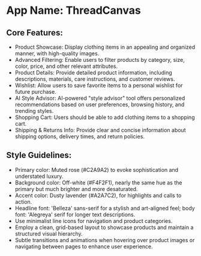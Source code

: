 # **App Name**: ThreadCanvas

## Core Features:

- Product Showcase: Display clothing items in an appealing and organized manner, with high-quality images.
- Advanced Filtering: Enable users to filter products by category, size, color, price, and other relevant attributes.
- Product Details: Provide detailed product information, including descriptions, materials, care instructions, and customer reviews.
- Wishlist: Allow users to save favorite items to a personal wishlist for future purchase.
- AI Style Advisor: AI-powered "style advisor" tool offers personalized recommendations based on user preferences, browsing history, and trending styles.
- Shopping Cart: Users should be able to add clothing items to a shopping cart.
- Shipping & Returns Info: Provide clear and concise information about shipping options, delivery times, and return policies.

## Style Guidelines:

- Primary color: Muted rose (#C2A9A2) to evoke sophistication and understated luxury.
- Background color: Off-white (#F4F2F1), nearly the same hue as the primary but much brighter and more desaturated.
- Accent color: Dusty lavender (#A2A7C2), for highlights and calls to action.
- Headline font: 'Belleza' sans-serif for a stylish and art-aligned feel; body font: 'Alegreya' serif for longer text descriptions.
- Use minimalist line icons for navigation and product categories.
- Employ a clean, grid-based layout to showcase products and maintain a structured visual hierarchy.
- Subtle transitions and animations when hovering over product images or navigating between pages to enhance user experience.